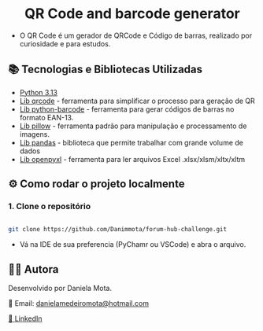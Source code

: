 <h1 align="center"> QR Code and barcode generator</h1>

- O QR Code é um gerador de QRCode e Código de barras, realizado por curiosidade e para estudos.

## 📚 Tecnologias e Bibliotecas Utilizadas

- [Python 3.13](https://www.python.org/downloads/)
- [Lib qrcode](https://pypi.org/project/qrcode/) - ferramenta para simplificar o processo para geração de QR
- [Lib python-barcode](https://pypi.org/project/python-barcode/) - ferramenta para gerar códigos de barras no formato EAN-13.
- [Lib pillow](https://pypi.org/project/pillow/) - ferramenta padrão para manipulação e processamento de imagens.
- [Lib pandas](https://pypi.org/project/pandas/) - biblioteca que permite trabalhar com grande volume de dados
- [Lib openpyxl](https://pypi.org/project/openpyxl/) - ferramenta para ler arquivos Excel .xlsx/xlsm/xltx/xltm

## ⚙️ Como rodar o projeto localmente

### 1. Clone o repositório
``` bash

git clone https://github.com/Danimmota/forum-hub-challenge.git
```
- Vá na IDE de sua preferencia (PyChamr ou VSCode) e abra o arquivo. 

## 👩‍💻 Autora

Desenvolvido por Daniela Mota.

📧 Email: danielamedeiromota@hotmail.com

[🔗 LinkedIn](https://www.linkedin.com/in/danielammota/)
